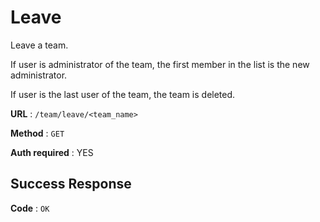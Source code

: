 # Leave

Leave a team.

If user is administrator of the team, the first member in the list is the new administrator.

If user is the last user of the team, the team is deleted.

**URL** : `/team/leave/<team_name>`

**Method** : `GET`

**Auth required** : YES

## Success Response

**Code** : `OK`
